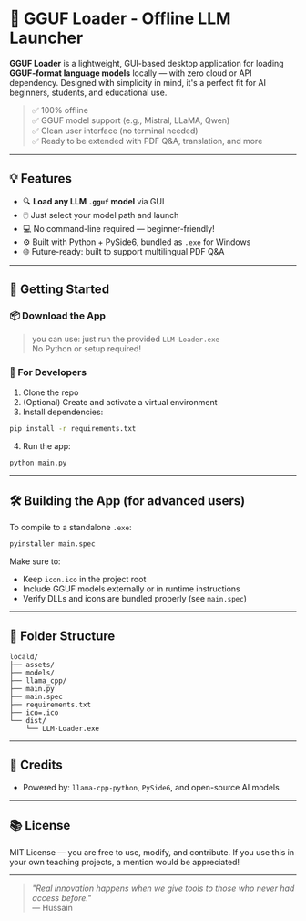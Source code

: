 # 🧠 GGUF Loader - Offline LLM Launcher
 
**GGUF Loader** is a lightweight, GUI-based desktop application for loading **GGUF-format language models** locally — with zero cloud or API dependency. Designed with simplicity in mind, it's a perfect fit for AI beginners, students, and educational use.
> ✅ 100% offline  
> ✅ GGUF model support (e.g., Mistral, LLaMA, Qwen)  
> ✅ Clean user interface (no terminal needed)  
> ✅ Ready to be extended with PDF Q&A, translation, and more

---

## 💡 Features

- 🔍 **Load any LLM `.gguf` model** via GUI
- 🖱️ Just select your model path and launch
- 💻 No command-line required — beginner-friendly!
- ⚙️ Built with Python + PySide6, bundled as `.exe` for Windows
- 🌐 Future-ready: built to support multilingual PDF Q&A

---

## 🚀 Getting Started

### 📦 Download the App

> you can use: just run the provided `LLM-Loader.exe`  
> No Python or setup required!

### 🔧 For Developers

1. Clone the repo
2. (Optional) Create and activate a virtual environment
3. Install dependencies:

```bash
pip install -r requirements.txt
```

4. Run the app:

```bash
python main.py
```

---

## 🛠️ Building the App (for advanced users)

To compile to a standalone `.exe`:

```bash
pyinstaller main.spec
```

Make sure to:

- Keep `icon.ico` in the project root
- Include GGUF models externally or in runtime instructions
- Verify DLLs and icons are bundled properly (see `main.spec`)

---

## 📁 Folder Structure

```
locald/
├── assets/
├── models/
├── llama_cpp/
├── main.py
├── main.spec
├── requirements.txt
├── ico=.ico
└── dist/
    └── LLM-Loader.exe
```

---

## 🙌 Credits

- Powered by: `llama-cpp-python`, `PySide6`, and open-source AI models

---

## 📚 License

MIT License — you are free to use, modify, and contribute. If you use this in your own teaching projects, a mention would be appreciated!

---

> _"Real innovation happens when we give tools to those who never had access before."_  
> — Hussain
